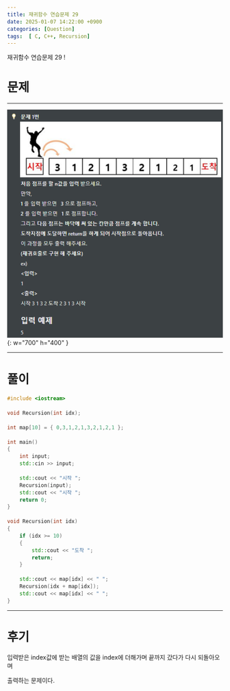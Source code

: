 ```yaml
---
title: 재귀함수 연습문제 29
date: 2025-01-07 14:22:00 +0900
categories: [Question]  
tags:  [ C, C++, Recursion]
---
```


재귀함수 연습문제 29 !

# 문제   
---------------------------------------

![Desktop View](/assets/img/Recursion29.png){: w="700" h="400" }

---------------------------------------

# 풀이

```c++
#include <iostream>

void Recursion(int idx);

int map[10] = { 0,3,1,2,1,3,2,1,2,1 };

int main()
{
    int input;
    std::cin >> input;
    
    std::cout << "시작 ";
    Recursion(input);
    std::cout << "시작 ";
    return 0;
}

void Recursion(int idx)
{
    if (idx >= 10)
    {
        std::cout << "도착 ";
        return;
    }
    
    std::cout << map[idx] << " ";
    Recursion(idx + map[idx]);
    std::cout << map[idx] << " ";
}
```
---------------------------------------

# 후기

입력받은 index값에 받는 배열의 값을 index에 더해가며 끝까지 갔다가 다시 되돌아오며

출력하는 문제이다.
